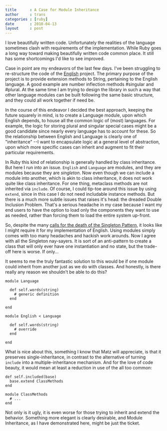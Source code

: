 ```yaml
---
title      : A Case for Module Inheritance
author     : trans
categories : [ruby]
date       : 2010-04-13
layout     : post
---
```


I love beautifully written code. Unfortunately the realities of the
language sometimes clash with requirements of the implementation. While
Ruby goes a long way toward making beautifully written code common place.
It still has some shortcomings I'd like to see improved.

Case in point are my endeavors of the last few days. I've been struggling
to re-structure the code of the <a href="http://github.com/rubyworks/english/">English</a>
project. The primary purpose of the project is to provide extension methods to String,
pertaining to the English language. A good example are number inflection
methods #singular and #plural. At the same time I am trying to design
the library in such a way that other language modules can be built following
the same basic structure, and they could all work together if need be.

In the course of this endeavor I decided the best approach, keeping the future
squarely in mind, is to create a Language module, upon which English depends,
to house all the common logic of (most) languages. For example, the logic for
storing plural and singular special cases might be a good candidate since nearly
every language has to account for these. So the relationship between English 
and Language is clearly one of "inheritance" --I want to encapsulate logic at
a general level of abstraction, upon which more specific cases can inherit and
augment to fit their particular requirements.

In Ruby this kind of relationship is generally handled by class inheritance.
But here I run into an issue. <code>English</code> and <code>Language</code>
are modules, and they are modules because they are <i>singleton</i>. Now even
though we can include a module into another, which is akin to class inheritance,
it does not work quite like class inheritance. For one thing, metaclass methods
are not inherited via <code>include</code>. Of course, I could tip-toe around
this issue by using <code>extend</code>, since in this case I do not need
includable instance methods. But there is a much more subtle issues that
raises it's head: the dreaded Double Inclusion Problem. That's a serious
headache in my case because I want my end users to have the option to load
only the components they want to use as needed, rather than forcing them to
load the entire system up-front.

So, despite the many
<a href="http://www.google.com/search?q=singleton+pattern+evil">calls for the death
of the Singleton Pattern</a>, it looks like I might require it for my implementation
of English. Using modules simply comes with too many headaches and hackish work arounds.
Now I agree with all the Singleton nay-sayers. It is sort of an anti-pattern to 
create a class that will only ever have one instantiation and no state, but
the trade-off here is worse. If only...

It seems to me the truly fantastic solution to this would be if one module
could inherit from another just as we do with classes. And honestly, is there
really any reason we shouldn't be able to do this?

    module Language

      def self.words(string)
        # generic definition
      end

    end

    module English < Language

      def self.words(string)
        # override
      end

    end

What is nice about this, something I know that Matz will appreciate, is that
it preserves single-inheritance, in contrast to the alternative of
turning <code>include</code> into a multiple-inheritance mechanism. And
for the love of code beauty, it would mean at least a reduction in use of the
all too common: 

    def self.included(base)
      base.extend ClassMethods
    end

    module ClassMethods
      # ...
    end

Not only is it ugly, it is even worse for those trying to inherit and
extend the behavior. Something more elegant is clearly desirable, and
Module Inheritance, as I have demonstrated here, might be just the ticket.

